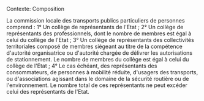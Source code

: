 Contexte: Composition

La commission locale des transports publics particuliers de personnes comprend : 1° Un collège de représentants de l'Etat ; 2° Un collège de représentants des professionnels, dont le nombre de membres est égal à celui du collège de l'Etat ; 3° Un collège de représentants des collectivités territoriales composé de membres siégeant au titre de la compétence d'autorité organisatrice ou d'autorité chargée de délivrer les autorisations de stationnement. Le nombre de membres du collège est égal à celui du collège de l'Etat ; 4° Le cas échéant, des représentants des consommateurs, de personnes à mobilité réduite, d'usagers des transports, ou d'associations agissant dans le domaine de la sécurité routière ou de l'environnement. Le nombre total de ces représentants ne peut excéder celui des représentants de l'Etat.